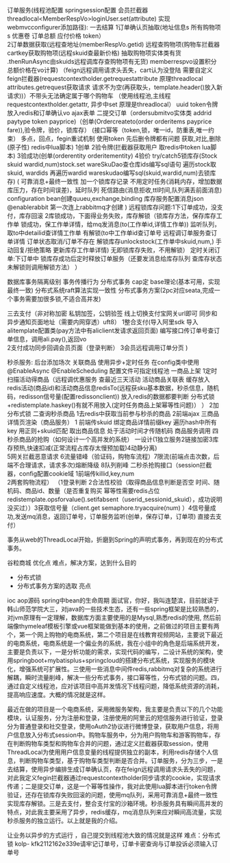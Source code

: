 
订单服务(线程池配置 springsession配置 会员拦截器 threadlocal&lt;MemberRespVo&gt;loginUser.set(attribute) 实现webmvcconfigurer添加路径): 
一去结算
1订单确认页抽取(地址信息s 所有购物项s 优惠卷 订单总额 应付价格  token）  
2订单数据获取(远程查地址(memberRespVo.getid)  远程查购物项(购物车拦截器 cartkey获取购物项(远程skuid查最新价格) 抽取购物项实体类有货  .thenRunAsync由skuids远程调库存查购物项有无货)  memberrespvo设置积分  总额价格在vo计算)   （feign远程调用请求头丢失，cart认为没登陆   需要自定义feign拦截器(requestcontextholder.getrequestattribute 原理threadlocal  attributes.getrequest获取请求  请求不为空(再获取头，template.header()放入新请求))）不带头无法确定属于哪个购物车
                     （使用线程池,主线程requestcontextholder.getattr, 异步中set  原理是threadlocal）
uuid token令牌 放入redis和订单确认vo  ajax表单
二提交订单（ordersubmitvo实体类 addrid paytype token payprice)（创单(Ordercreateto(order orderitems payprice fare)),验令牌，验价，锁库存）
(接口幂等（token,锁，唯一id，防重表,唯一约束） 多点，回点，fegin重试机制  使用token 先后删令牌都有问题 获取,对比,删除(原子性) redis中lua脚本)
1创单 2验令牌(拦截器获取用户 取redis中token lua脚本) 3验成功(创单(orderentity orderitementity)  4验价  try/catch5锁库存(Stock skuid wardid,num)stock.set wareSkuDao查仓库ids编写sql语句 遍历stock取skuid, wardids 再遍历wardid wareskudao编写sql(skuid,wardid,num)去锁库存)
( 可靠消息+最终一致性 加一个锁库存记录 不用定时任务(消耗内存，增加数据库压力，存在时间误差)，延时队列  死信路由(消息拒收,ttl时间,队列满丢前面消息)
configuration bean创建quueu,exchange,binding  库存服务配置消息json @enablerabbit 第一次连上rabbitmq才创建 )
远程锁库存问题:1下订单成功，没支付，库存回滚 2库锁成功，下面得业务失败，库存解锁（锁库存方法，保存库存工作单  锁成功，保工作单详情，给mq发消息(to(工作单id,详情工作单))  监听队列，取to中detailid查详情工作单 有解锁(to中工作单id查订单号 远程调订单服务查订单详情 订单状态取消/订单不存在 解锁库存unlockstock(工作单中skuid,num,) 手动回复/拒绝策略  更新库存工作单详情) 无即锁库存失败，不用解锁）
定时关闭订单:下订单中 锁库存成功后定时释放订单服务（还要发消息给库存队列 查库存状态 未解锁则调用解锁方法）
）

数据库事务隔离级别  事务传播行为
分布式事务 cap定 base理论(基本可用，实现最终一致)  分布式系统raft算法实现一致性  分布式事务方案(2pc对应seata,完成一个事务需要加很多锁,不适合高并发)

三去支付（非对称加密 私钥加签，公钥验签 线上切换支付宝网关url即可 同步和异步通知页面地址（需要内网穿透）uft8）
1整合支付(导入阿里sdk 导入alitemplate配置类(pay方法中有aliclient发请求返回页面) 编写接口传订单号查订单信息，调用ali.pay(),返回vo  
2支付成功同步回调会员页面（登录判断）
3会员远程调用订单分页 )


秒杀服务:
后台添加场次 关联商品
使用异步+定时任务  在config类中使用@EnableAsync @EnableScheduling 配置文件可指定线程池
一商品上架
1定时扫描活动得商品（远程调优惠服务 查最近三天活动 活动商品关联表 缓存放入redis活动(商品id)和活动商品信息redisTo(远程获sku基本数据，秒杀信息，随机码，redisson信号量(配置redissonclient)) 放入redis的数据都要判断 分布式锁+redistemplate.haskey()有就不用放入(定时任务商品上架幂等性问题)） ）
2加分布式锁
二查询秒杀商品
1去redis中获取当前参与秒杀的商品
2前端ajax
三商品详情页渲染（商品服务）
1 前端传skuid 绑定商品详情前缀key  遍历hash中所有key 用正则+skuid匹配  取出商品信息 处于活动时间才传随机码 商品服务调用
四秒杀商品的抢购（如何设计一个高并发的系统）
一设计(1独立服务2链接加密3库存预热,快速扣减(正常流程占库存太慢预加载)4动静分离)     
5网关拦截恶意请求  6流量错峰（验证码，购物车流程）7限流(前端点击次数，后端不合理请求，请求多次)熔断降级 8队列削峰
二秒杀抢购接口（session拦截器，config配置cookie域  1前端传killid,key,num  
2两套购物流程）
（1登录判断 2合法性校验（取得商品信息判断是否空 时间、随机码、商品id、数量（是否重复购买 幂等性需要redis占位redistemplate.opsforvalue().setifabsent（userid_sessionid_skuid），成功说明没买过））3获取信号量（client.get  semaphore.tryacquire(num) ）4信号量成功,发送mq消息，返回订单号，订单服务监听(创单，保存订单，订单项)   直接去支付）



事务从web的ThreadLocal开始，折磨到Spring的声明式事务，再到现在的分布式事务。


谷粒商城
优化点 
难点，解决方案，达到什么目的
- 分布式锁
- 分布式事务方案的选取
亮点






ioc aop源码
spring中bean的生命周期
面试官，你好，我叫连楚滨，目前就读于韩山师范学院大三，对java的一些技术生态，还有一些spring框架是比较熟悉的，对jvm原理有一定理解，数据库方面主要使用的是Mysql,熟悉redis的使用, 然后前端像thymeleaf模板引擎或vue框架能做到基本的使用，之前做过的项目主要有两个，第一个网上购物的电商系统，第二个项目是在线教育视频网站，主要说下最近的电商系统，电商系统是一个偏业务的系统，我在小组中的角色是后端系统开发，主要是负责以下，一是分析功能的需求，实现代码的编写，二设计系统的架构，使用springboot+mybatisplus+springcloud的搭建分布式系统，实现服务的模块化，增强系统可扩展性。三使用一些消息中间件redis,rabbitmq对复杂的系统进行解耦，瞬时流量削峰，解决一些分布式事务，接口幂等性，分布式锁的问题。四，通过自定义线程池，应对该项目中高并发情况下线程问题，降低系统资源的消耗，提高响应速度。大概的情况就是这样。





最近在做的项目是一个电商系统，采用微服务架构，我主要是负责以下的几个功能模块，认证服务，分为注册和登录，注册使用的阿里云的短信服务进行验证，登录分为普通登录和社交登录，使用oAuth2协议进行微博登录，获取用户信息，将用户信息放入分布式session中。购物车服务中，分为用户购物车和游客购物车，存在判断购物车类型和购物车合并的问题，通过定义拦截器获取session，使用ThreadLocal为使用用户信息变量的线程提供独立的副本，利用redis存储个人信息，判断购物车类型，基于购物车类型判断是否合并。订单服务，分为三步，一是去结算，使用异步编排生成订单确认页，存在feign远程调用请求头丢失的问题，对此我定义fegin拦截器通过requestcontextholder同步请求的cookie，实现请求传递；二是提交订单，这是一个幂等性操作，我对此使用lua脚本进行token令牌验证，还存在锁库存失败回滚的问题，使用mq队列，采用可靠消息+最终一致性实现库存解锁。三是去支付，整合支付宝的沙箱环境。秒杀服务具有瞬间高并发的特点，对此我主要采用了异步，redis缓存，mq消息队列来应对瞬间高流量，实现秒杀服务的独立运行。以上就是我的介绍。

让业务以异步的方式运行
，自己提交到线程池大致的情况就是这样
难点：分布式锁
kolp-
kfk2112162e339e请牢记订单号，订单卡密查询与订单投诉必须输入订单号